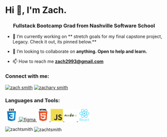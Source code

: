 
<h1>Hi 👋, I'm Zach. </h1>
<h3 align="center">Fullstack Bootcamp Grad from Nashville Software School</h3>

- 🔭 I’m currently working on ** stretch goals for my final capstone project, Legacy. Check it out, its pinned below.**

- 👯 I’m looking to collaborate on **anything. Open to help and learn.**

- 📫 How to reach me **zach2993@gmail.com**

<h3 align="left">Connect with me:</h3>
<p align="left">
<a href="https://linkedin.com/in/zach smith" target="https://www.linkedin.com/in/zach-smith2993/"><img align="center" src="https://raw.githubusercontent.com/rahuldkjain/github-profile-readme-generator/master/src/images/icons/Social/linked-in-alt.svg" alt="zach smith" height="30" width="40" /></a>
<a href="https://fb.com/zachary smith" target="https://www.facebook.com/zachary.smith.336333"><img align="center" src="https://raw.githubusercontent.com/rahuldkjain/github-profile-readme-generator/master/src/images/icons/Social/facebook.svg" alt="zachary smith" height="30" width="40" /></a>
</p>

<h3 align="left">Languages and Tools:</h3>
<p align="left"> <a href="https://www.w3schools.com/css/" target="_blank" rel="noreferrer"> <img src="https://raw.githubusercontent.com/devicons/devicon/master/icons/css3/css3-original-wordmark.svg" alt="css3" width="40" height="40"/> </a> <a href="https://www.figma.com/" target="_blank" rel="noreferrer"> <img src="https://www.vectorlogo.zone/logos/figma/figma-icon.svg" alt="figma" width="40" height="40"/> </a> <a href="https://www.w3.org/html/" target="_blank" rel="noreferrer"> <img src="https://raw.githubusercontent.com/devicons/devicon/master/icons/html5/html5-original-wordmark.svg" alt="html5" width="40" height="40"/> </a> <a href="https://developer.mozilla.org/en-US/docs/Web/JavaScript" target="_blank" rel="noreferrer"> <img src="https://raw.githubusercontent.com/devicons/devicon/master/icons/javascript/javascript-original.svg" alt="javascript" width="40" height="40"/> </a> <a href="https://nodejs.org" target="_blank" rel="noreferrer"> <img src="https://raw.githubusercontent.com/devicons/devicon/master/icons/nodejs/nodejs-original-wordmark.svg" alt="nodejs" width="40" height="40"/> </a> <a href="https://reactjs.org/" target="_blank" rel="noreferrer"> <img src="https://raw.githubusercontent.com/devicons/devicon/master/icons/react/react-original-wordmark.svg" alt="react" width="40" height="40"/> </a> </p>

<p><img align="left" src="https://github-readme-stats.vercel.app/api/top-langs?username=zachtsmith&show_icons=true&locale=en&layout=compact" alt="zachtsmith" /></p>

<p>&nbsp;<img align="center" src="https://github-readme-stats.vercel.app/api?username=zachtsmith&show_icons=true&locale=en" alt="zachtsmith" /></p>

<!--
**zachtsmith/zachtsmith** is a ✨ _special_ ✨ repository because its `README.md` (this file) appears on your GitHub profile.

Here are some ideas to get you started:

- 🔭 I’m currently working on the backend portion of my course here at Nashville Software School.
- 🌱 I’m currently learning C#.
- 👯 I’m looking to collaborate on anything, always here to help and learn myself.
- 🤔 I’m looking for help with ...
- 💬 Ask me about ...
- 📫 How to reach me: https://www.linkedin.com/in/zach-smith2993/
- ⚡ Fun fact: ...
-->
